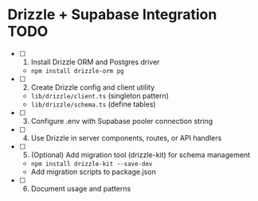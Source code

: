 # Drizzle + Supabase Integration TODO

- [ ] 1. Install Drizzle ORM and Postgres driver
  - `npm install drizzle-orm pg`

- [ ] 2. Create Drizzle config and client utility
  - `lib/drizzle/client.ts` (singleton pattern)
  - `lib/drizzle/schema.ts` (define tables)

- [ ] 3. Configure .env with Supabase pooler connection string

- [ ] 4. Use Drizzle in server components, routes, or API handlers

- [ ] 5. (Optional) Add migration tool (drizzle-kit) for schema management
  - `npm install drizzle-kit --save-dev`
  - Add migration scripts to package.json

- [ ] 6. Document usage and patterns

